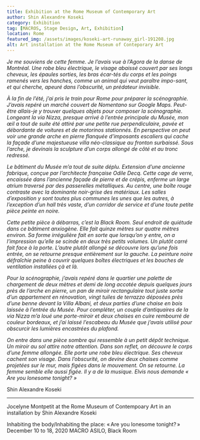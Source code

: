 ```yaml
---
title: Exhibition at the Rome Museum of Contemporary Art 
author: Shin Alexandre Koseki
category: Exhibition
tag: [MACROS, Stage Design, Art, Exhibition]
location: Rome
featured_img: /assets/images/koseki-art-runaway_girl-191208.jpg
alt: Art installation at the Rome Museum of Conteporary Art
---
```

*Je me souviens de cette femme. Je l’avais vue à l’Agora de la danse de Montréal. Une robe bleu électrique, le visage abaissé couvert par ses longs cheveux, les épaules sorties, les bras écar-tés du corps et les poings ramenés vers les hanches, comme un animal qui veut paraître impo-sant, et qui cherche, apeuré dans l’obscurité, un prédateur invisible.*

*À la fin de l’été, j’ai pris le train pour Rome pour préparer la scénographie. J’avais repéré un marché couvert de Nomentano sur Google Maps. Peut-être allais-je y trouver quelques objets pour composer la scénographie. Longeant la via Nizza, presque arrivé à l’entrée principale du Musée, mon œil a tout de suite été attiré par une petite rue perpendiculaire, pavée et débordante de voitures et de motorinos stationnés. En perspective on peut voir une grande arche en pierre flanquée d’imposants escaliers qui cache la façade d’une majestueuse villa néo-classique au fronton surbaissé. Sous l’arche, je devinais la sculpture d’un corps allongé de côté et au tronc redressé.*

*Le bâtiment du Musée m’a tout de suite déplu. Extension d’une ancienne fabrique, conçue par l’architecte française Odile Decq. Cette cage de verre, encaissée dans l’ancienne façade de pierre et de crépis, enferme un large atrium traversé par des passerelles métalliques. Au centre, une boîte rouge contraste avec la dominante noir-grise des matériaux. Les salles d’exposition y sont toutes plus communes les unes que les autres, à l’exception d’un hall très vaste, d’un corridor de service et d’une toute petite pièce peinte en noire.*

*Cette petite pièce à débarras, c’est la Black Room. Seul endroit de quiétude dans ce bâtiment anxiogène. Elle fait quinze mètres sur quatre mètres environ. Sa forme irrégulière fait en sorte que lorsqu’on y entre, on a l’impression qu’elle se scinde en deux très petits volumes. Un plutôt carré fait face à la porte. L’autre plutôt allongé se découvre lors qu’une fois entrée, on se retourne presque entièrement sur la gauche. La peinture noire défraîchie peine à couvrir quelques boîtes électriques et les bouches de ventilation installées çà et là.*

*Pour la scénographie, j’avais repéré dans le quartier une palette de chargement de deux mètres et demi de long accotée depuis quelques jours près de l’arche en pierre, un pan de miroir rectangulaire tout juste sortie d’un appartement en rénovation, vingt tuiles de terrazzo déposées près d’une benne devant la Villa Albani, et deux parties d’une chaise en bois laissée à l’entrée du Musée. Pour compléter, un couple d’antiquaires de la via Nizza m’a loué une porte-miroir et deux chaises en cuire rembourré de couleur bordeaux, et j’ai laissé l’escabeau du Musée que j’avais utilisé pour obscurcir les lumières encastrées du plafond.*

*On entre dans une pièce sombre qui ressemble à un petit dépôt technique. Un miroir au sol attire notre attention. Dans son reflet, on découvre le corps d’une femme allongée. Elle porte une robe bleu électrique. Ses cheveux cachent son visage. Dans l’obscurité, on devine deux chaises comme projetées sur le mur, mais figées dans le mouvement. On se retourne. La femme semble elle aussi figée. Il y a de la musique. Elvis nous demande « Are you lonesome tonight? »*

Shin Alexandre Koseki

---

Jocelyne Montpetit at the Rome Museum of Contempoary Art
in an installation by Shin Alexandre Koseki

Inhabiting the body/Inhabiting the place: « Are you lonesome tonight? » 
December 10 to 18, 2020
MACRO ASILO, Black Room

